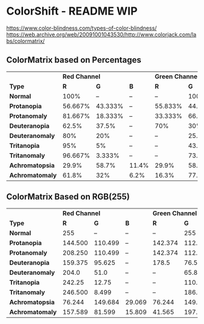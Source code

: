 # ColorShift - README WIP


https://www.color-blindness.com/types-of-color-blindness/
https://web.archive.org/web/20091001043530/http://www.colorjack.com/labs/colormatrix/

## ColorMatrix based on Percentages

<table>
   <tbody>
      <tr>
         <td></td>
         <td colspan="3"><strong>Red Channel</strong></td>
         <td colspan="3"><strong>Green Channel</strong></td>
         <td colspan="3"><strong>Blue Channel</strong></td>
      </tr>
      <tr>
         <td><strong>Type</strong></td>
         <td><strong>R</strong></td>
         <td><strong>G</strong></td>
         <td><strong>B</strong></td>
         <td><strong>R</strong></td>
         <td><strong>G</strong></td>
         <td><strong>B</strong></td>
         <td><strong>R</strong></td>
         <td><strong>G</strong></td>
         <td><strong>B</strong></td>
      </tr>
      <tr>
         <td><strong>Normal</strong></td>
         <td>100%</td>
         <td>–</td>
         <td>–</td>
         <td>–</td>
         <td>100%</td>
         <td>–</td>
         <td>–</td>
         <td>–</td>
         <td>100%</td>
      </tr>
      <tr>
         <td><strong>Protanopia</strong></td>
         <td>56.667%</td>
         <td>43.333%</td>
         <td>–</td>
         <td>55.833%</td>
         <td>44.167%</td>
         <td>–</td>
         <td>–</td>
         <td>24.167%</td>
         <td>75.833%</td>
      </tr>
      <tr>
         <td><strong>Protanomaly</strong></td>
         <td>81.667%</td>
         <td>18.333%</td>
         <td>–</td>
         <td>33.333%</td>
         <td>66.667%</td>
         <td>–</td>
         <td>–</td>
         <td>12.5%</td>
         <td>87.5%</td>
      </tr>
      <tr>
         <td><strong>Deuteranopia</strong></td>
         <td>62.5%</td>
         <td>37.5%</td>
         <td>–</td>
         <td>70%</td>
         <td>30%</td>
         <td>–</td>
         <td>–</td>
         <td>30%</td>
         <td>70%</td>
      </tr>
      <tr>
         <td><strong>Deuteranomaly</strong></td>
         <td>80%</td>
         <td>20%</td>
         <td>–</td>
         <td>–</td>
         <td>25.833%</td>
         <td>74.167%</td>
         <td>–</td>
         <td>14.167%</td>
         <td>85.833%</td>
      </tr>
      <tr>
         <td><strong>Tritanopia</strong></td>
         <td>95%</td>
         <td>5%</td>
         <td>–</td>
         <td>–</td>
         <td>43.333%</td>
         <td>56.667%</td>
         <td>–</td>
         <td>47.5%</td>
         <td>52.5%</td>
      </tr>
      <tr>
         <td><strong>Tritanomaly</strong></td>
         <td>96.667%</td>
         <td>3.333%</td>
         <td>–</td>
         <td>–</td>
         <td>73.333%</td>
         <td>26.667%</td>
         <td>–</td>
         <td>18.333%</td>
         <td>81.667%</td>
      </tr>
      <tr>
         <td><strong>Achromatopsia</strong></td>
         <td>29.9%</td>
         <td>58.7%</td>
         <td>11.4%</td>
         <td>29.9%</td>
         <td>58.7%</td>
         <td>11.4%</td>
         <td>29.9%</td>
         <td>58.7%</td>
         <td>11.4%</td>
      </tr>
      <tr>
         <td><strong>Achromatomaly</strong></td>
         <td>61.8%</td>
         <td>32%</td>
         <td>6.2%</td>
         <td>16.3%</td>
         <td>77.5%</td>
         <td>6.2%</td>
         <td>16.3%</td>
         <td>32.0%</td>
         <td>51.6%</td>
      </tr>
   </tbody>
</table>

## ColorMatrix Based on RGB(255)

<table>
   <tbody>
      <tr>
         <td></td>
         <td colspan="3"><strong>Red Channel</strong></td>
         <td colspan="3"><strong>Green Channel</strong></td>
         <td colspan="3"><strong>Blue Channel</strong></td>
      </tr>
      <tr>
         <td><strong>Type</strong></td>
         <td><strong>R</strong></td>
         <td><strong>G</strong></td>
         <td><strong>B</strong></td>
         <td><strong>R</strong></td>
         <td><strong>G</strong></td>
         <td><strong>B</strong></td>
         <td><strong>R</strong></td>
         <td><strong>G</strong></td>
         <td><strong>B</strong></td>
      </tr>
      <tr>
         <td><strong>Normal</strong></td>
         <td>255</td>
         <td>–</td>
         <td>–</td>
         <td>–</td>
         <td>255</td>
         <td>–</td>
         <td>–</td>
         <td>–</td>
         <td>255</td>
      </tr>
      <tr>
         <td><strong>Protanopia</strong></td>
         <td>144.500</td>
         <td>110.499</td>
         <td>–</td>
         <td>142.374</td>
         <td>112.625</td>
         <td>–</td>
         <td>–</td>
         <td>61.625</td>
         <td>193.374</td>
      </tr>
      <tr>
         <td><strong>Protanomaly</strong></td>
         <td>208.250</td>
         <td>110.499</td>
         <td>–</td>
         <td>142.374</td>
         <td>112.625</td>
         <td>–</td>
         <td>–</td>
         <td>61.625</td>
         <td>193.374</td>
      </tr>
      <tr>
         <td><strong>Deuteranopia</strong></td>
         <td>159.375</td>
         <td>95.625</td>
         <td>–</td>
         <td>178.5</td>
         <td>76.5</td>
         <td>–</td>
         <td>–</td>
         <td>76.5</td>
         <td>178.5</td>
      </tr>
      <tr>
         <td><strong>Deuteranomaly</strong></td>
         <td>204.0</td>
         <td>51.0</td>
         <td>–</td>
         <td>–</td>
         <td>65.874</td>
         <td>189.125</td>
         <td>–</td>
         <td>36.125</td>
         <td>218.874</td>
      </tr>
      <tr>
         <td><strong>Tritanopia</strong></td>
         <td>242.25</td>
         <td>12.75</td>
         <td>–</td>
         <td>–</td>
         <td>110.499</td>
         <td>144.500</td>
         <td>–</td>
         <td>121.125</td>
         <td>133.875</td>
      </tr>
      <tr>
         <td><strong>Tritanomaly</strong></td>
         <td>246.500</td>
         <td>8.499</td>
         <td>–</td>
         <td>–</td>
         <td>186.999</td>
         <td>68.000</td>
         <td>–</td>
         <td>46.749</td>
         <td>208.250</td>
      </tr>
      <tr>
         <td><strong>Achromatopsia</strong></td>
         <td>76.244</td>
         <td>149.684</td>
         <td>29.069</td>
         <td>76.244</td>
         <td>149.684</td>
         <td>29.069</td>
         <td>76.244</td>
         <td>149.684</td>
         <td>29.069</td>
      </tr>
      <tr>
         <td><strong>Achromatomaly</strong></td>
         <td>157.589</td>
         <td>81.599</td>
         <td>15.809</td>
         <td>41.565</td>
         <td>197.625</td>
         <td>15.809</td>
         <td>41.565</td>
         <td>81.599</td>
         <td>131.579</td>
      </tr>
   </tbody>
</table>
